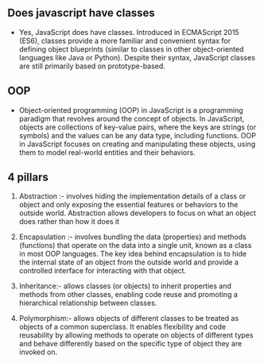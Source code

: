 ## Does javascript have classes
- Yes, JavaScript does have classes. Introduced in ECMAScript 2015 (ES6), classes provide a more familiar and convenient syntax for defining object blueprints (similar to classes in other object-oriented languages like Java or Python). Despite their syntax, JavaScript classes are still primarily based on prototype-based.

## OOP 
- Object-oriented programming (OOP) in JavaScript is a programming paradigm that revolves around the concept of objects. In JavaScript, objects are collections of key-value pairs, where the keys are strings (or symbols) and the values can be any data type, including functions. OOP in JavaScript focuses on creating and manipulating these objects, using them to model real-world entities and their behaviors.

## 4 pillars

1. Abstraction :- involves hiding the implementation details of a class or object and only exposing the essential features or behaviors to the outside world. Abstraction allows developers to focus on what an object does rather than how it does it

2. Encapsulation :- involves bundling the data (properties) and methods (functions) that operate on the data into a single unit, known as a class in most OOP languages. The key idea behind encapsulation is to hide the internal state of an object from the outside world and provide a controlled interface for interacting with that object. 

3. Inheritance:- allows classes (or objects) to inherit properties and methods from other classes, enabling code reuse and promoting a hierarchical relationship between classes.

4. Polymorphism:- allows objects of different classes to be treated as objects of a common superclass. It enables flexibility and code reusability by allowing methods to operate on objects of different types and behave differently based on the specific type of object they are invoked on.